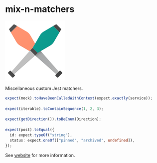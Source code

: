 # mix-n-matchers

![logo](./website/static/img/logo.png)

Miscellaneous custom Jest matchers.

```ts
expect(mock).toHaveBeenCalledWithContext(expect.exactly(service));

expect(iterable).toContainSequence(1, 2, 3);

expect(getDirection()).toBeEnum(Direction);

expect(post).toEqual({
  id: expect.typeOf("string"),
  status: expect.oneOf(["pinned", "archived", undefined]),
});
```

See [website](https://eskimojo14.github.io/mix-n-matchers/) for more information.
